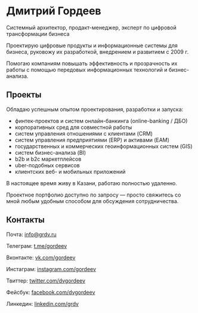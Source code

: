 # Дмитрий Гордеев
Системный архитектор, продакт-менеджер, эксперт по цифровой трансформации бизнеса

Проектирую цифровые продукты и информационные системы для бизнеса, руковожу их разработкой, внедрением и развитием с 2009 г.

Помогаю компаниям повышать эффективность и прозрачность их работы с помощью передовых информационных технологий и бизнес-анализа.

## Проекты

Обладаю успешным опытом проектирования, разработки и запуска:
* финтек-проектов и систем онлайн-банкинга (online-banking / ДБО)
* корпоративных сред для совместной работы
* систем управления отношениями с клиентами (CRM)
* систем управления предприятиями (ERP) и активами (EAM)
* государственных и коммерческих геоинформационных систем (GIS)
* систем бизнес-анализа (BI)
* b2b и b2c маркетплейсов
* uber-подобных сервисов
* клиентских веб- и мобильных приложений

В настоящее время живу в Казани, работаю полностью удаленно.

Проектное портфолио доступно по запросу — просто свяжитесь со мной любым удобным способом для обсуждения сотрудничества.

## Контакты

Почта: [info@grdv.ru](info@grdv.ru)

Телеграм: [t.me/gordeev](https://t.me/gordeev)

Вконтакте: [vk.com/gordeev](https://vk.com/gordeev)

Инстаграм: [instagram.com/gordeev](https://instagram.com/gordeev)

Твиттер: [twitter.com/dvgordeev](https://twitter.com/dvgordeev)

Фейсбук: [facebook.com/dvgordeev](https://facebook.com/dvgordeev)

Линкедин: [linkedin.com/grdv](https://linkedin.com/grdv)
